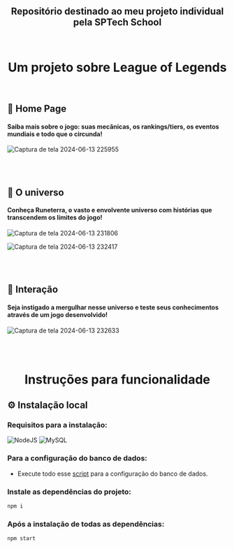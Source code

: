 <h2 align="center"> Repositório destinado ao meu projeto individual pela SPTech School </h2>

<br>

<h1 align="center"> Um projeto sobre League of Legends </h1>
<br>

## :pushpin: Home Page

#### Saiba mais sobre o jogo: suas mecânicas, os rankings/tiers, os eventos mundiais e todo que o circunda!

![Captura de tela 2024-06-13 225955](https://github.com/Antonio-Felipe-Souza/teste/assets/160804980/9bcb7680-c011-4814-b03f-fb1c7ab10d49)

<br><br>

## :pushpin: O universo

#### Conheça Runeterra, o vasto e envolvente universo com histórias que transcendem os limites do jogo!

![Captura de tela 2024-06-13 231806](https://github.com/Antonio-Felipe-Souza/teste/assets/160804980/3b1c8bb2-eab8-41d4-8897-2a571fac77d7)

![Captura de tela 2024-06-13 232417](https://github.com/Antonio-Felipe-Souza/teste/assets/160804980/64d1f5d1-b14e-4cc3-9ff9-f61648e74e2c)

<br><br>

## :pushpin: Interação

#### Seja instigado a mergulhar nesse universo e teste seus conhecimentos através de um jogo desenvolvido!

![Captura de tela 2024-06-13 232633](https://github.com/Antonio-Felipe-Souza/teste/assets/160804980/6246716f-46f0-44a5-bea4-b4537ed3db0c)

<br><br>

<h1 align="center"> Instruções para funcionalidade </h1>

## ⚙ Instalação local

### Requisitos para a instalação:
![NodeJS](https://img.shields.io/badge/node.js-6DA55F?style=for-the-badge&logo=node.js&logoColor=white)
![MySQL](https://img.shields.io/badge/MySQL-005C84?style=for-the-badge&logo=mysql&logoColor=white)

### Para a configuração do banco de dados:

- Execute todo esse <a href="/src/database/script-tabelas.sql">script</a> para a configuração do banco de dados.

### Instale as dependências do projeto:
```bash
npm i
```

### Após a instalação de todas as dependências:
```bash
npm start
```
